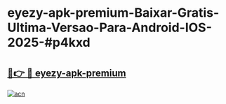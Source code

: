# eyezy-apk-premium-Baixar-Gratis-Ultima-Versao-Para-Android-IOS-2025-#p4kxd

# <h2><a href="https://ainizakaria.my?title=eyezy-apk-premium&ref=24M">🔗👉 🔴 eyezy-apk-premium</a></h2>

[![acn](https://github.com/user-attachments/assets/0f9c940e-d8b0-45ae-aac7-cd30a18b3e1c)](https://ainizakaria.my?title=eyezy-apk-premium&ref=24M)

